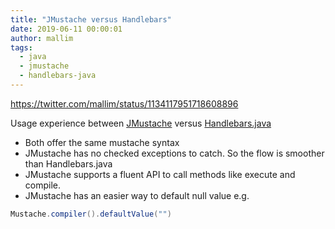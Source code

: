 ```yaml
---
title: "JMustache versus Handlebars"
date: 2019-06-11 00:00:01
author: mallim
tags:
  - java
  - jmustache
  - handlebars-java
---
```


https://twitter.com/mallim/status/1134117951718608896

Usage experience between [JMustache](https://github.com/samskivert/jmustache) versus [Handlebars.java](http://jknack.github.io/handlebars.java/)
* Both offer the same mustache syntax
* JMustache has no checked exceptions to catch. So the flow is smoother than Handlebars.java
* JMustache supports a fluent API to call methods like execute and compile. 
* JMustache has an easier way to default null value e.g.

````java
Mustache.compiler().defaultValue("")
````